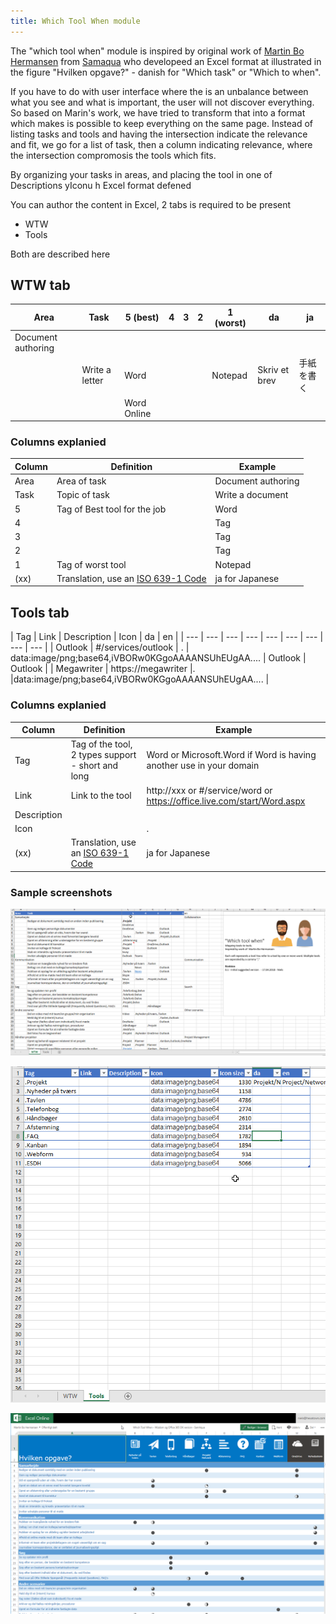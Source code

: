 ```yaml
---
title: Which Tool When module
---
```

The "which tool when" module is inspired by original work of [Martin Bo Hermansen](https://www.linkedin.com/in/martinbh/) from [Samaqua](https://www.samaqua.dk/) who developeed an Excel format at illustrated in the figure "Hvilken opgave?" - danish for "Which task" or "Which to when".

If you have to do with user interface where the is an unbalance between what you see and what is important, the user will not discover everything. So based on Marin's work, we have tried to transform that into a format which makes is possible to keep everything on the same page. Instead of listing tasks and tools and having the intersection indicate the relevance and fit, we go for a list of task, then a column indicating relevance, where the intersection compromosis the tools which fits.

By organizing your tasks in areas, and placing the tool in one of Descriptions yIconu h Excel format defened

You can author the content in Excel, 2 tabs is required to be present

- WTW 
- Tools

Both are described here

## WTW tab 

| Area | Task | 5 (best) | 4 | 3 | 2 | 1 (worst) | da | ja |
| --- | --- | --- | --- | --- | --- | --- | --- | --- |
|Document authoring|
| | Write a letter | Word |  |  | | Notepad  | Skriv et brev | 手紙を書く  | |
| | | Word Online |  |  | | | | | |


### Columns explanied

| Column | Definition | Example |
| --- | --- | --- |
| Area | Area of task |  Document authoring |
| Task | Topic of task | Write a document
| 5 | Tag of Best tool for the job| Word |
| 4 | | Tag |
| 3 | | Tag |
| 2 | | Tag | 
| 1 | Tag of worst tool | Notepad |
| (xx) | Translation, use an [ISO 639-1 Code](https://en.wikipedia.org/wiki/List_of_ISO_639-1_codes) | ja for Japanese|

## Tools tab
| Tag | Link | Description | Icon |  da | en |
| --- | --- | --- | --- | --- | --- | --- | --- | --- |
| Outlook | #/services/outlook | . | data:image/png;base64,iVBORw0KGgoAAAANSUhEUgAA.... | Outlook | Outlook |
| Megawriter | https://megawriter |. |data:image/png;base64,iVBORw0KGgoAAAANSUhEUgAA.... | 

### Columns explanied

| Column | Definition | Example |
| --- | --- | --- |
| Tag | Tag of the tool, 2 types support - short and long |  Word  or Microsoft.Word if Word is having another use in your domain |
| Link | Link to the tool | http://xxx or #/service/word or https://office.live.com/start/Word.aspx 
| Description | 
| Icon | | . |
| (xx) | Translation, use an [ISO 639-1 Code](https://en.wikipedia.org/wiki/List_of_ISO_639-1_codes) | ja for Japanese|

### Sample screenshots

![](2018-05-26-20-56-07.png)

![](2018-05-27-16-35-41.png)

![](./2018-05-26-17-25-33.png)